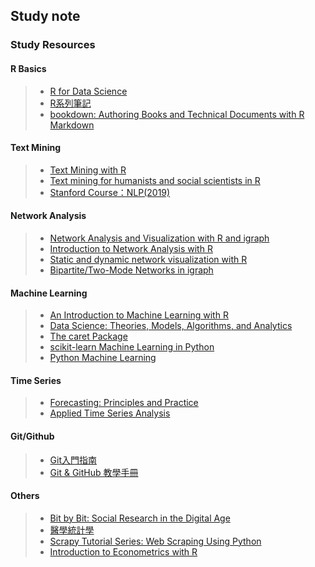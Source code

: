 ## Study note

### Study Resources

#### R Basics

> * [R for Data Science](https://r4ds.had.co.nz)
> * [R系列筆記](https://rpubs.com/skydome20/Table)
> * [bookdown: Authoring Books and Technical Documents with R Markdown](https://bookdown.org/yihui/bookdown/)

#### Text Mining

> * [Text Mining with R](https://www.tidytextmining.com)
> * [Text mining for humanists and social scientists in R](https://tm4ss.github.io/docs/index.html)
> * [Stanford Course：NLP(2019)](https://www.bilibili.com/video/av56067156/)

#### Network Analysis

> * [Network Analysis and Visualization with R and igraph](https://kateto.net/netscix2016.html)
> * [Introduction to Network Analysis with R](https://www.jessesadler.com/post/network-analysis-with-r/)
> * [Static and dynamic network visualization with R](https://kateto.net/network-visualization)
> * [Bipartite/Two-Mode Networks in igraph](https://rpubs.com/pjmurphy/317838)

#### Machine Learning

> * [An Introduction to Machine Learning with R](https://lgatto.github.io/IntroMachineLearningWithR/index.html)
> * [Data Science: Theories, Models, Algorithms, and Analytics](https://srdas.github.io/MLBook/)
> * [The caret Package](https://topepo.github.io/caret/index.html)
> * [scikit-learn Machine Learning in Python](https://scikit-learn.org/stable/index.html)
> * [Python Machine Learning](https://machine-learning-course.readthedocs.io/en/latest/index.html)

#### Time Series

> * [Forecasting: Principles and Practice](https://otexts.com/fpp2/)
> * [Applied Time Series Analysis](https://online.stat.psu.edu/stat510/)

#### Git/Github

> * [Git入門指南](https://backlog.com/git-tutorial/tw/)
> * [Git & GitHub 教學手冊](https://w3c.hexschool.com/git/cfdbd310?fbclid=IwAR0zgG8gTLaByJLaC4CEOoXwEgCFB1lIFKZXXIqiGWYM6yec2A-DYuCTf6A)

#### Others

> * [Bit by Bit: Social Research in the Digital Age](https://www.bitbybitbook.com/en/1st-ed/preface/)
> * [醫學統計學](https://wangcc.me/LSHTMlearningnote/)
> * [Scrapy Tutorial Series: Web Scraping Using Python](https://www.accordbox.com/blog/scrapy-tutorial-series-web-scraping-using-python/)
> * [Introduction to Econometrics with R](https://www.econometrics-with-r.org/index.html)
